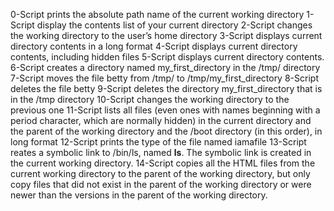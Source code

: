 0-Script prints the absolute path name of the current working directory
1-Script display the contents list of your current directory
2-Script changes the working directory to the user’s home directory
3-Script displays current directory contents in a long format
4-Script displays current directory contents, including hidden files
5-Script displays current directory contents.
6-Script creates a directory named my_first_directory in the /tmp/ directory
7-Script moves the file betty from /tmp/ to /tmp/my_first_directory
8-Script deletes the file betty
9-Script deletes the directory my_first_directory that is in the /tmp directory
10-Script changes the working directory to the previous one
11-Script lists all files (even ones with names beginning with a period character, which are normally hidden) in the current directory and the parent of the working directory and the /boot directory (in this order), in long format
12-Script prints the type of the file named iamafile
13-Script reates a symbolic link to /bin/ls, named __ls__. The symbolic link is created in the current working directory.
14-Script copies all the HTML files from the current working directory to the parent of the working directory, but only copy files that did not exist in the parent of the working directory or were newer than the versions in the parent of the working directory.

